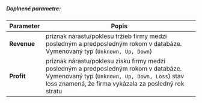##### Doplnené parametre:
| Parameter | Popis |
| ----------- | ----------- |
| **Revenue**| príznak nárastu/poklesu tržieb firmy medzi posledným a predposledným rokom v databáze. Vymenovaný typ (`Unknown, Up, Down`) |
| **Profit**| príznak nárastu/poklesu zisku firmy medzi posledným a predposledným rokom v databáze. Vymenovaný typ (`Unknown, Up, Down, Loss`) stav loss znamená, že firma vykázala za posledný rok stratu |